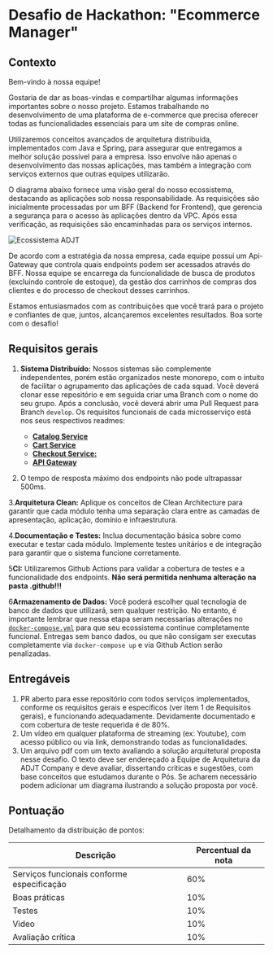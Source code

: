 # Desafio de Hackathon: "Ecommerce Manager"

## Contexto

Bem-vindo à nossa equipe!

Gostaria de dar as boas-vindas e compartilhar algumas informações importantes sobre o nosso projeto. Estamos trabalhando no desenvolvimento de uma plataforma de e-commerce que precisa oferecer todas as funcionalidades essenciais para um site de compras online.

Utilizaremos conceitos avançados de arquitetura distribuída, implementados com Java e Spring, para assegurar que entregamos a melhor solução possível para a empresa. Isso envolve não apenas o desenvolvimento das nossas aplicações, mas também a integração com serviços externos que outras equipes utilizarão.

O diagrama abaixo fornece uma visão geral do nosso ecossistema, destacando as aplicações sob nossa responsabilidade. As requisições são inicialmente processadas por um BFF (Backend for Frontend), que gerencia a segurança para o acesso às aplicações dentro da VPC. Após essa verificação, as requisições são encaminhadas para os serviços internos.

![Ecossistema ADJT](/docs/readme-files/diagrama.svg)

De acordo com a estratégia da nossa empresa, cada equipe possui um Api-Gateway que controla quais endpoints podem ser acessados através do BFF. Nossa equipe se encarrega da funcionalidade de busca de produtos (excluindo controle de estoque), da gestão dos carrinhos de compras dos clientes e do processo de checkout desses carrinhos.

Estamos entusiasmados com as contribuições que você trará para o projeto e confiantes de que, juntos, alcançaremos excelentes resultados. Boa sorte com o desafio!

## Requisitos gerais 

1. **Sistema Distribuído:** Nossos sistemas são complemente independentes, porém estão organizados neste monorepo, com o intuito de facilitar o agrupamento das aplicações de cada squad. Você deverá clonar esse repositório e em seguida criar uma Branch com o nome do seu grupo. Após a conclusão, você deverá abrir uma Pull Request para Branch `develop`. Os requisitos funcionais de cada microsserviço está nos seus respectivos readmes:
   - [**Catalog Service**](catalog/README.md)
   - [**Cart Service**](cart/README.md)
   - [**Checkout Service:**](checkout/README.md)
   - [**API Gateway**](gateway/README.md)

2. O tempo de resposta máximo dos endpoints não pode ultrapassar 500ms.

3.**Arquitetura Clean:** Aplique os conceitos de Clean Architecture para garantir que cada módulo tenha uma separação clara entre as camadas de apresentação, aplicação, domínio e infraestrutura.

4.**Documentação e Testes:** Inclua documentação básica sobre como executar e testar cada módulo. Implemente testes unitários e de integração para garantir que o sistema funcione corretamente.

5**CI:** Utilizaremos Github Actions para validar a cobertura de testes e a funcionalidade dos endpoints. **Não será permitida nenhuma alteração na pasta .github!!!**

6**Armazenamento de Dados:** Você poderá escolher qual tecnologia de banco de dados que utilizará, sem qualquer restrição. No entanto, é importante lembrar que nessa etapa seram necessarias alterações no [`docker-compose.yml`](docker-compose.yml) para que seu ecossistema continue completamente funcional. Entregas sem banco dados, ou que não consigam ser executas completamente via `docker-compose up` e via Github Action serão penalizadas.



## Entregáveis

1. PR aberto para esse repositório com todos serviços implementados, conforme os requisitos gerais e específicos (ver item 1 de Requisitos gerais), e funcionando adequadamente. Devidamente documentado e com  cobertura de teste requerida é de 80%. 
2. Um vídeo em qualquer plataforma de streaming (ex: Youtube), com acesso público ou via link, demonstrando todas as funcionalidades.
3. Um arquivo pdf com um texto avaliando a solução arquitetural proposta nesse desafio. O texto deve ser endereçado a Equipe de Arquitetura da ADJT Company e deve avaliar, dissertando criticas e sugestões, com base conceitos que estudamos durante o Pós. Se acharem necessário podem adicionar um diagrama ilustrando a solução proposta por você.

## Pontuação

Detalhamento da distribuição de pontos:

| Descrição                                  | Percentual da nota |
|--------------------------------------------|------------------|
| Serviços funcionais conforme especificação | 60%              |
| Boas práticas                              | 10%              |
| Testes                                     | 10%              |
| Video                                      | 10%              |
| Avaliação crítica                          | 10%              |